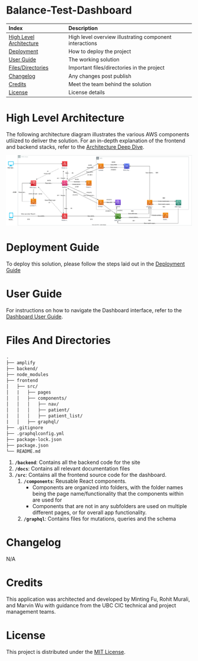 # Balance-Test-Dashboard

| Index                                               | Description                                             |
| :-------------------------------------------------- | :------------------------------------------------------ |
| [High Level Architecture](#High-Level-Architecture) | High level overview illustrating component interactions |
| [Deployment](#Deployment-Guide)                     | How to deploy the project                               |
| [User Guide](#User-Guide)                           | The working solution                                    |
| [Files/Directories](#Files-And-Directories)         | Important files/directories in the project              |
| [Changelog](#Changelog)                             | Any changes post publish                                |
| [Credits](#Credits)                                 | Meet the team behind the solution                       |
| [License](#License)                                 | License details                                         |

# High Level Architecture

The following architecture diagram illustrates the various AWS components utliized to deliver the solution. For an in-depth explanation of the frontend and backend stacks, refer to the [Architecture Deep Dive](docs/ArchitectureDeepDive.md).

<!-- ![Alt text](./docs/images/VPRI_Architechture_Phase_II.drawio.png?raw=true "Architecture") -->
![Alt text](./docs/images/architecture_diagram.svg)

# Deployment Guide

To deploy this solution, please follow the steps laid out in the [Deployment Guide](docs/DeploymentGuide.md)

# User Guide

For instructions on how to navigate the Dashboard interface, refer to the [Dashboard User Guide](docs/UserGuide.md).

# Files And Directories

```text
.
├── amplify
├── backend/
├── node_modules
├── frontend
│   ├── src/
│   |   ├── pages
│   │   ├── components/
│   │   │   ├── nav/
│   │   │   ├── patient/
│   │   │   ├── patient_list/
|   │   ├── graphql/
├── .gitignore
├── .graphqlconfig.yml
├── package-lock.json
├── package.json
└── README.md
```

1. **`/backend`**: Contains all the backend code for the site
2. **`/docs`**: Contains all relevant documentation files
3. **`/src`**: Contains all the frontend source code for the dashboard.
   1. **`/components`**: Reusable React components.
      - Components are organized into folders, with the folder names being the page name/functionality that the components within are used for
      - Components that are not in any subfolders are used on multiple different pages, or for overall app functionality. 
   2. **`/graphql`**: Contains files for mutations, queries and the schema

# Changelog
N/A

# Credits

This application was architected and developed by Minting Fu, Rohit Murali, and Marvin Wu with guidance from the UBC CIC technical and project management teams.

# License

This project is distributed under the [MIT License](LICENSE).